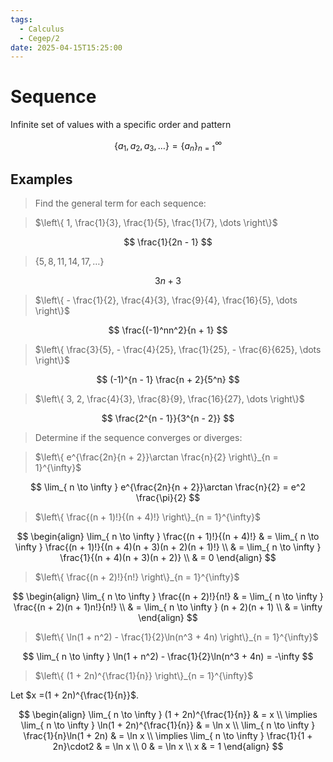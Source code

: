 ```yaml
---
tags:
  - Calculus
  - Cegep/2
date: 2025-04-15T15:25:00
---
```


# Sequence

Infinite set of values with a specific order and pattern

$$
\{ a_1, a_2, a_3, \dots \} = \{ a_n \}_{n = 1}^\infty
$$

## Examples

> Find the general term for each sequence:

> $\left\{  1, \frac{1}{3}, \frac{1}{5}, \frac{1}{7}, \dots  \right\}$

$$
\frac{1}{2n - 1}
$$

> $\{ 5, 8, 11, 14, 17, \dots \}$

$$
3n + 3
$$

> $\left\{  - \frac{1}{2}, \frac{4}{3}, \frac{9}{4}, \frac{16}{5}, \dots  \right\}$

$$
\frac{(-1)^nn^2}{n + 1}
$$

> $\left\{  \frac{3}{5}, - \frac{4}{25}, \frac{1}{25}, - \frac{6}{625}, \dots  \right\}$

$$
(-1)^{n - 1} \frac{n + 2}{5^n}
$$

> $\left\{  3, 2, \frac{4}{3}, \frac{8}{9}, \frac{16}{27}, \dots  \right\}$

$$
\frac{2^{n - 1}}{3^{n - 2}}
$$

> Determine if the sequence converges or diverges:

> $\left\{  e^{\frac{2n}{n + 2}}\arctan \frac{n}{2}  \right\}_{n = 1}^{\infty}$

$$
\lim_{ n \to \infty } e^{\frac{2n}{n + 2}}\arctan \frac{n}{2} = e^2 \frac{\pi}{2}
$$

> $\left\{  \frac{(n + 1)!}{(n + 4)!}  \right\}_{n = 1}^{\infty}$

$$
\begin{align}
\lim_{ n \to \infty } \frac{(n + 1)!}{(n + 4)!} & = \lim_{ n \to \infty } \frac{(n + 1)!}{(n + 4)(n + 3)(n + 2)(n + 1)!} \\
 & = \lim_{ n \to \infty } \frac{1}{(n + 4)(n + 3)(n + 2)} \\
 & = 0
\end{align}
$$

> $\left\{  \frac{(n + 2)!}{n!}  \right\}_{n = 1}^{\infty}$

$$
\begin{align}
\lim_{ n \to \infty } \frac{(n + 2)!}{n!} & = \lim_{ n \to \infty } \frac{(n + 2)(n + 1)n!}{n!} \\
 & = \lim_{ n \to \infty } (n + 2)(n + 1) \\
 & = \infty
\end{align}
$$

> $\left\{  \ln(1 + n^2) - \frac{1}{2}\ln(n^3 + 4n)  \right\}_{n = 1}^{\infty}$

$$
\lim_{ n \to \infty } \ln(1 + n^2) - \frac{1}{2}\ln(n^3 + 4n) = -\infty
$$

> $\left\{  (1 + 2n)^{\frac{1}{n}}  \right\}_{n = 1}^{\infty}$

Let $x =(1 + 2n)^{\frac{1}{n}}$.

$$
\begin{align}
\lim_{ n \to \infty } (1 + 2n)^{\frac{1}{n}} & = x \\
\implies \lim_{ n \to \infty } \ln(1 + 2n)^{\frac{1}{n}} & = \ln x \\
\lim_{ n \to \infty } \frac{1}{n}\ln(1 + 2n) & = \ln x \\
\implies \lim_{ n \to \infty } \frac{1}{1 + 2n}\cdot2 & = \ln x \\
0 & = \ln x \\
x & = 1
\end{align}
$$
